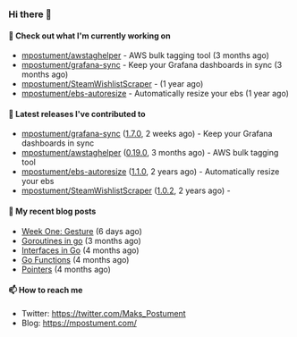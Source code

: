 ### Hi there 👋

#### 👷 Check out what I'm currently working on

- [mpostument/awstaghelper](https://github.com/mpostument/awstaghelper) - AWS bulk tagging tool (3 months ago)
- [mpostument/grafana-sync](https://github.com/mpostument/grafana-sync) - Keep your Grafana dashboards in sync (3 months ago)
- [mpostument/SteamWishlistScraper](https://github.com/mpostument/SteamWishlistScraper) -  (1 year ago)
- [mpostument/ebs-autoresize](https://github.com/mpostument/ebs-autoresize) - Automatically resize your ebs (1 year ago)

#### 🔭 Latest releases I've contributed to

- [mpostument/grafana-sync](https://github.com/mpostument/grafana-sync) ([1.7.0](https://github.com/mpostument/grafana-sync/releases/tag/1.7.0), 2 weeks ago) - Keep your Grafana dashboards in sync
- [mpostument/awstaghelper](https://github.com/mpostument/awstaghelper) ([0.19.0](https://github.com/mpostument/awstaghelper/releases/tag/0.19.0), 3 months ago) - AWS bulk tagging tool
- [mpostument/ebs-autoresize](https://github.com/mpostument/ebs-autoresize) ([1.1.0](https://github.com/mpostument/ebs-autoresize/releases/tag/1.1.0), 2 years ago) - Automatically resize your ebs
- [mpostument/SteamWishlistScraper](https://github.com/mpostument/SteamWishlistScraper) ([1.0.2](https://github.com/mpostument/SteamWishlistScraper/releases/tag/1.0.2), 2 years ago) - 

#### 📜 My recent blog posts

- [Week One: Gesture](https://mpostument.com/drawing/figure_drawing/week_one_gesture/) (6 days ago)
- [Goroutines in go](https://mpostument.com/programming/golang/basics/go-routines/) (3 months ago)
- [Interfaces in Go](https://mpostument.com/programming/golang/basics/go-interfaces/) (4 months ago)
- [Go Functions](https://mpostument.com/programming/golang/basics/go-functions/) (4 months ago)
- [Pointers](https://mpostument.com/programming/golang/basics/go-pointers/) (4 months ago)

#### 📫 How to reach me

- Twitter: https://twitter.com/Maks_Postument
- Blog: https://mpostument.com/
